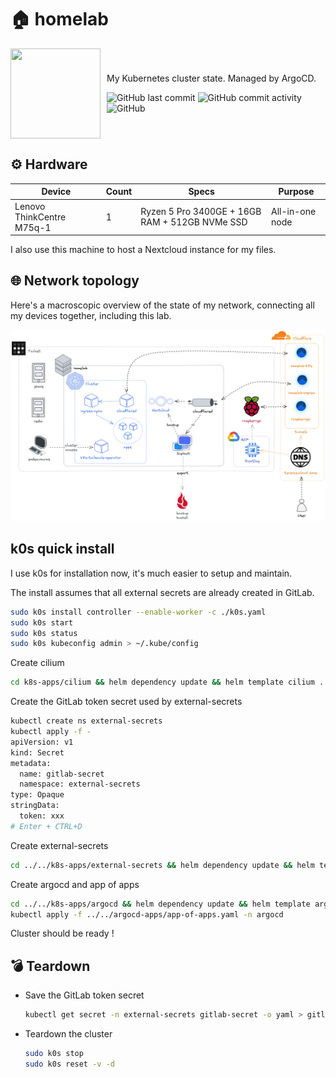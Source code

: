 # 🏠 homelab

<div style="display: flex; justify-content: left; flex-direction: row; align-items: center;">
<img width="144px" height="144px" style="margin-right: 10px;" src="https://camo.githubusercontent.com/fd23263fa81136afc1918aaee7bd61b0178989edb8c999e5dd6fd8bc7417932d/68747470733a2f2f692e696d6775722e636f6d2f45584e544a6e412e706e67"></img>
<div><p>My Kubernetes cluster state. Managed by ArgoCD.</p><p>
<img alt="GitHub last commit" src="https://img.shields.io/github/last-commit/cterence/homelab">
<img alt="GitHub commit activity" src="https://img.shields.io/github/commit-activity/w/cterence/homelab">
<img alt="GitHub" src="https://img.shields.io/github/license/cterence/homelab">
</p></div>
</div>

## ⚙️ Hardware

| Device                    | Count | Specs                                          | Purpose         |
| ------------------------- | ----- | ---------------------------------------------- | --------------- |
| Lenovo ThinkCentre M75q-1 | 1     | Ryzen 5 Pro 3400GE + 16GB RAM + 512GB NVMe SSD | All-in-one node |

I also use this machine to host a Nextcloud instance for my files.

## 🌐 Network topology

Here's a macroscopic overview of the state of my network, connecting all my devices together, including this lab.

![network](./assets/topology.excalidraw.png)

## k0s quick install

I use k0s for installation now, it's much easier to setup and maintain.

The install assumes that all external secrets are already created in GitLab.

```bash
sudo k0s install controller --enable-worker -c ./k0s.yaml
sudo k0s start
sudo k0s status
sudo k0s kubeconfig admin > ~/.kube/config
```

Create cilium

```bash
cd k8s-apps/cilium && helm dependency update && helm template cilium . | kubectl apply -n kube-system -f -
```

Create the GitLab token secret used by external-secrets

```bash
kubectl create ns external-secrets
kubectl apply -f -
apiVersion: v1
kind: Secret
metadata:
  name: gitlab-secret
  namespace: external-secrets
type: Opaque
stringData:
  token: xxx
# Enter + CTRL+D
```

Create external-secrets

```bash
cd ../../k8s-apps/external-secrets && helm dependency update && helm template external-secrets . | kubectl apply -n external-secrets -f -
```

Create argocd and app of apps

```bash
cd ../../k8s-apps/argocd && helm dependency update && helm template argocd . | kubectl apply -n argocd -f -
kubectl apply -f ../../argocd-apps/app-of-apps.yaml -n argocd
```

Cluster should be ready !

## 💣 Teardown

- Save the GitLab token secret

  ```bash
  kubectl get secret -n external-secrets gitlab-secret -o yaml > gitlab-secret.yaml
  ```

- Teardown the cluster

  ```bash
  sudo k0s stop
  sudo k0s reset -v -d
  ```
